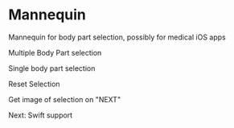 # Mannequin
Mannequin for body part selection, possibly for medical iOS apps

Multiple Body Part selection

Single body part selection

Reset Selection

Get image of selection on "NEXT"


Next: Swift support
